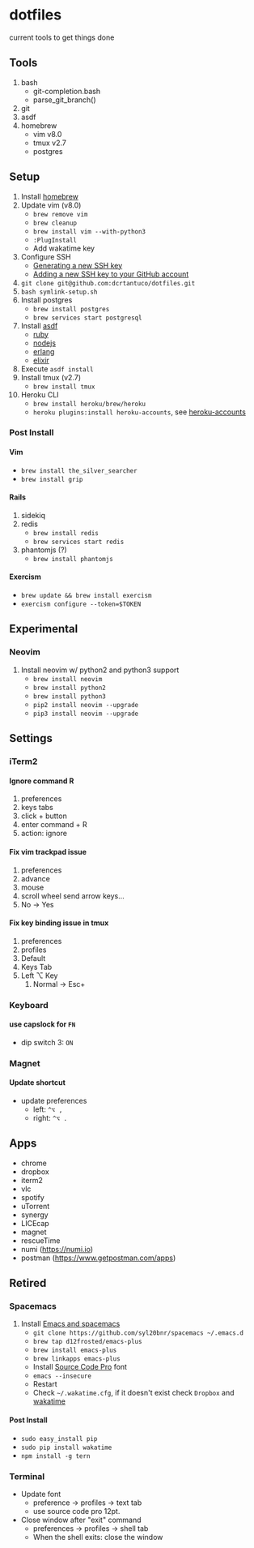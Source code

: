 # dotfiles

current tools to get things done

## Tools

1. bash
   - git-completion.bash
   - parse_git_branch()
1. git
1. asdf
1. homebrew
   - vim v8.0
   - tmux v2.7
   - postgres

## Setup

1. Install [homebrew](https://brew.sh/)
1. Update vim (v8.0)
   - `brew remove vim`
   - `brew cleanup`
   - `brew install vim --with-python3`
   - `:PlugInstall`
   - Add wakatime key
1. Configure SSH
   - [Generating a new SSH key](https://help.github.com/articles/generating-a-new-ssh-key-and-adding-it-to-the-ssh-agent/)
   - [Adding a new SSH key to your GitHub account](https://help.github.com/articles/adding-a-new-ssh-key-to-your-github-account/)
1. `git clone git@github.com:dcrtantuco/dotfiles.git`
1. `bash symlink-setup.sh`
1. Install postgres
   - `brew install postgres`
   - `brew services start postgresql`
1. Install [asdf](https://github.com/asdf-vm/asdf)
   - [ruby](https://github.com/asdf-vm/asdf-ruby)
   - [nodejs](https://github.com/asdf-vm/asdf-nodejs)
   - [erlang](https://github.com/asdf-vm/asdf-erlang)
   - [elixir](https://github.com/asdf-vm/asdf-elixir)
1. Execute `asdf install`
1. Install tmux (v2.7)
   - `brew install tmux`
1. Heroku CLI
   - `brew install heroku/brew/heroku`
   - `heroku plugins:install heroku-accounts`, see [heroku-accounts](https://github.com/heroku/heroku-accounts)

### Post Install

#### Vim

- `brew install the_silver_searcher`
- `brew install grip`

#### Rails

1. sidekiq
1. redis
   - `brew install redis`
   - `brew services start redis`
1. phantomjs (?)
   - `brew install phantomjs`

#### Exercism

- `brew update && brew install exercism`
- `exercism configure --token=$TOKEN`

## Experimental

### Neovim

1. Install neovim w/ python2 and python3 support
   - `brew install neovim`
   - `brew install python2`
   - `brew install python3`
   - `pip2 install neovim --upgrade`
   - `pip3 install neovim --upgrade`

## Settings

### iTerm2

#### Ignore command R

1. preferences
1. keys tabs
1. click + button
1. enter command + R
1. action: ignore

#### Fix vim trackpad issue

1. preferences
1. advance
1. mouse
1. scroll wheel send arrow keys...
1. No -> Yes

#### Fix key binding issue in tmux

1. preferences
1. profiles
1. Default
1. Keys Tab
1. Left ⌥ Key
   1. Normal -> Esc+

### Keyboard

#### use capslock for `FN`

- dip switch 3: `ON`

### Magnet

#### Update shortcut

- update preferences
  - left: `^⌥ ,`
  - right: `^⌥ .`

## Apps

- chrome
- dropbox
- iterm2
- vlc
- spotify
- uTorrent
- synergy
- LICEcap
- magnet
- rescueTime
- numi (https://numi.io)
- postman (https://www.getpostman.com/apps)

## Retired

### Spacemacs

1. Install [Emacs and spacemacs](https://github.com/syl20bnr/spacemacs)
   - `git clone https://github.com/syl20bnr/spacemacs ~/.emacs.d`
   - `brew tap d12frosted/emacs-plus`
   - `brew install emacs-plus`
   - `brew linkapps emacs-plus`
   - Install [Source Code Pro](https://github.com/adobe-fonts/source-code-pro) font
   - `emacs --insecure`
   - Restart
   - Check `~/.wakatime.cfg`, if it doesn't exist check `Dropbox` and [wakatime](https://github.com/syl20bnr/spacemacs/tree/master/layers/%2Bweb-services/wakatime)

#### Post Install

- `sudo easy_install pip`
- `sudo pip install wakatime`
- `npm install -g tern`

### Terminal

- Update font
  - preference -> profiles -> text tab
  - use source code pro 12pt.
- Close window after "exit" command
  - preferences -> profiles -> shell tab
  - When the shell exits: close the window
